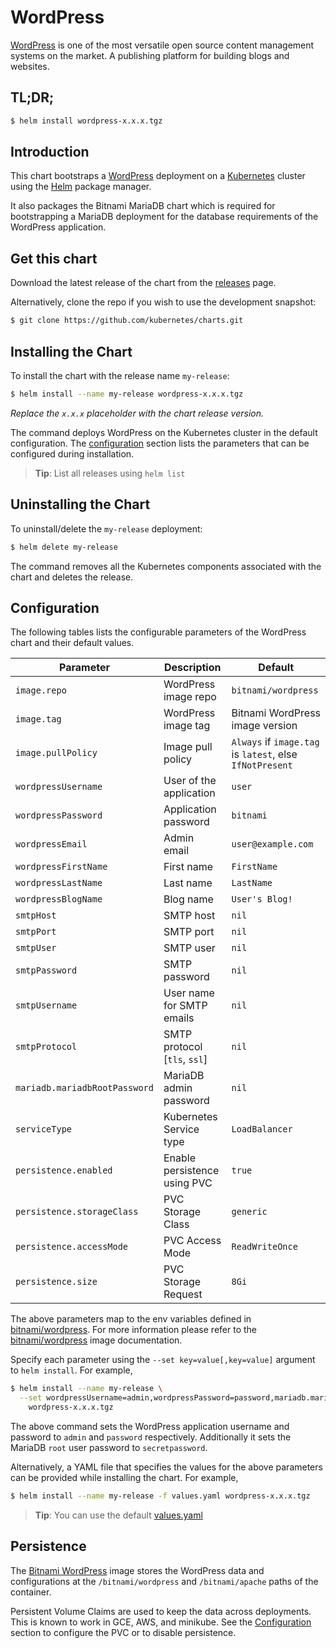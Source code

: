 # WordPress

[WordPress](https://wordpress.org/) is one of the most versatile open source content management systems on the market. A publishing platform for building blogs and websites.

## TL;DR;

```bash
$ helm install wordpress-x.x.x.tgz
```

## Introduction

This chart bootstraps a [WordPress](https://github.com/bitnami/bitnami-docker-wordpress) deployment on a [Kubernetes](http://kubernetes.io) cluster using the [Helm](https://helm.sh) package manager.

It also packages the Bitnami MariaDB chart which is required for bootstrapping a MariaDB deployment for the database requirements of the WordPress application.

## Get this chart

Download the latest release of the chart from the [releases](../../../releases) page.

Alternatively, clone the repo if you wish to use the development snapshot:

```bash
$ git clone https://github.com/kubernetes/charts.git
```

## Installing the Chart

To install the chart with the release name `my-release`:

```bash
$ helm install --name my-release wordpress-x.x.x.tgz
```

*Replace the `x.x.x` placeholder with the chart release version.*

The command deploys WordPress on the Kubernetes cluster in the default configuration. The [configuration](#configuration) section lists the parameters that can be configured during installation.

> **Tip**: List all releases using `helm list`

## Uninstalling the Chart

To uninstall/delete the `my-release` deployment:

```bash
$ helm delete my-release
```

The command removes all the Kubernetes components associated with the chart and deletes the release.

## Configuration

The following tables lists the configurable parameters of the WordPress chart and their default values.

| Parameter                       | Description                     | Default                                                    |
| ------------------------------- | ------------------------------- | ---------------------------------------------------------- |
| `image.repo`                    | WordPress image repo            | `bitnami/wordpress`                                        |
| `image.tag`                     | WordPress image tag             | Bitnami WordPress image version                            |
| `image.pullPolicy`              | Image pull policy               | `Always` if `image.tag` is `latest`, else `IfNotPresent`   |
| `wordpressUsername`             | User of the application         | `user`                                                     |
| `wordpressPassword`             | Application password            | `bitnami`                                                  |
| `wordpressEmail`                | Admin email                     | `user@example.com`                                         |
| `wordpressFirstName`            | First name                      | `FirstName`                                                |
| `wordpressLastName`             | Last name                       | `LastName`                                                 |
| `wordpressBlogName`             | Blog name                       | `User's Blog!`                                             |
| `smtpHost`                      | SMTP host                       | `nil`                                                      |
| `smtpPort`                      | SMTP port                       | `nil`                                                      |
| `smtpUser`                      | SMTP user                       | `nil`                                                      |
| `smtpPassword`                  | SMTP password                   | `nil`                                                      |
| `smtpUsername`                  | User name for SMTP emails       | `nil`                                                      |
| `smtpProtocol`                  | SMTP protocol [`tls`, `ssl`]    | `nil`                                                      |
| `mariadb.mariadbRootPassword`   | MariaDB admin password          | `nil`                                                      |
| `serviceType`                   | Kubernetes Service type         | `LoadBalancer`                                             |
| `persistence.enabled`           | Enable persistence using PVC    | `true`                                                     |
| `persistence.storageClass`      | PVC Storage Class               | `generic`                                                  |
| `persistence.accessMode`        | PVC Access Mode                 | `ReadWriteOnce`                                            |
| `persistence.size`              | PVC Storage Request             | `8Gi`                                                      |

The above parameters map to the env variables defined in [bitnami/wordpress](http://github.com/bitnami/bitnami-docker-wordpress). For more information please refer to the [bitnami/wordpress](http://github.com/bitnami/bitnami-docker-wordpress) image documentation.

Specify each parameter using the `--set key=value[,key=value]` argument to `helm install`. For example,

```bash
$ helm install --name my-release \
  --set wordpressUsername=admin,wordpressPassword=password,mariadb.mariadbRootPassword=secretpassword \
    wordpress-x.x.x.tgz
```

The above command sets the WordPress application username and password to `admin` and `password` respectively. Additionally it sets the MariaDB `root` user password to `secretpassword`.

Alternatively, a YAML file that specifies the values for the above parameters can be provided while installing the chart. For example,

```bash
$ helm install --name my-release -f values.yaml wordpress-x.x.x.tgz
```

> **Tip**: You can use the default [values.yaml](values.yaml)

## Persistence

The [Bitnami WordPress](https://github.com/bitnami/bitnami-docker-wordpress) image stores the WordPress data and configurations at the `/bitnami/wordpress` and `/bitnami/apache` paths of the container.

Persistent Volume Claims are used to keep the data across deployments. This is known to work in GCE, AWS, and minikube.
See the [Configuration](#configuration) section to configure the PVC or to disable persistence.
